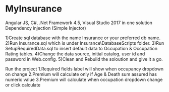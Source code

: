 # MyInsurance

Angular JS, C#, .Net Framework 4.5, Visual Studio 2017 in one solution
Dependency injection (Simple Injector)

1)Create sql database with the name Insurance or your preferred db name.
2)Run Insurance.sql which is under Insurance\DatabaseScripts folder.
3)Run SetupRequiredData.sql to insert default data to Occupation & Occupation Rating tables.
4)Change the data source, initial catalog, user id and password in Web.config.
5)Clean and Rebuild the soloution and give it a go.

Run the project
1.Required fields label will show when occupancy dropdown on change
2.Premium will calculate only if Age & Death sum assured has numeric value
3.Premium will calculate when occupation dropdown change or click calculate
 
